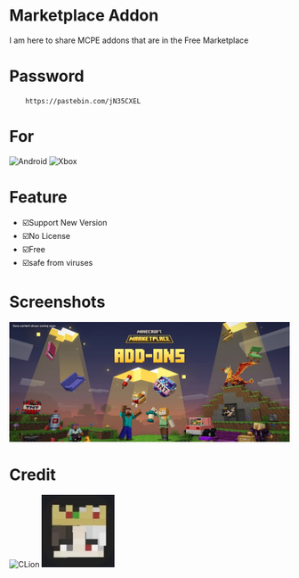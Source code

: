 # Marketplace Addon

I am here to share MCPE addons that are in the Free Marketplace

# Password

        https://pastebin.com/jN35CXEL
# For
![Android](https://img.shields.io/badge/Android-3DDC84?style=for-the-badge&logo=android&logoColor=white) ![Xbox](https://img.shields.io/badge/xbox-%23107C10.svg?style=for-the-badge&logo=xbox&logoColor=white)

# Feature

 - ☑️Support New Version
 - ☑️No License
 - ☑️Free
 - ☑️safe from viruses

# Screenshots
![alt text](https://github.com/kintil555/Addon/blob/main/Screenshot/Marketplace_AddOnsPilot_NetBlog_1170x500.jpg?raw=true)

# Credit

![CLion](https://img.shields.io/badge/CLion-black?style=for-the-badge&logo=clion&logoColor=white)  ![alt text](https://github.com/kintil555/Addon/blob/main/Screenshot/IMG_20250126_125800.jpg?raw=true)
